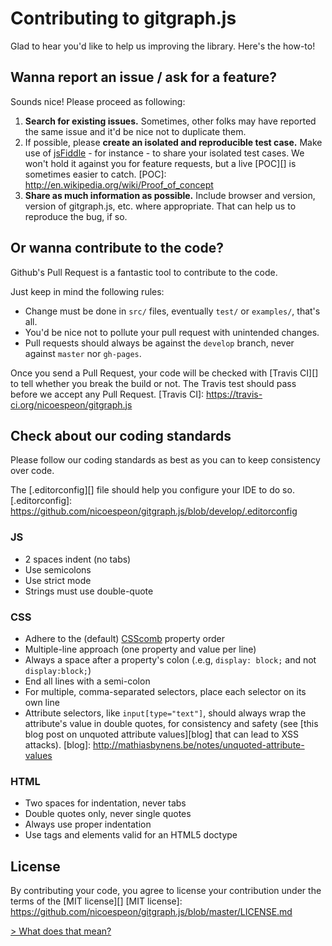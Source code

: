 Contributing to gitgraph.js
===========================

Glad to hear you'd like to help us improving the library. Here's the how-to!

## Wanna report an issue / ask for a feature?

Sounds nice! Please proceed as following:

1. **Search for existing issues.** Sometimes, other folks may have reported the
   same issue and it'd be nice not to duplicate them.
2. If possible, please **create an isolated and reproducible test case.** Make
   use of [jsFiddle](jsfiddle.net) - for instance - to share your isolated test
   cases. We won't hold it against you for feature requests, but a live [POC][]
   is sometimes easier to catch.
   [POC]: http://en.wikipedia.org/wiki/Proof_of_concept
3. **Share as much information as possible.** Include browser and version,
   version of gitgraph.js, etc. where appropriate. That can help us to reproduce
   the bug, if so.

## Or wanna contribute to the code?

Github's Pull Request is a fantastic tool to contribute to the code.

Just keep in mind the following rules:

- Change must be done in `src/` files, eventually `test/` or `examples/`, that's
  all.
- You'd be nice not to pollute your pull request with unintended changes.
- Pull requests should always be against the `develop` branch, never against
  `master` nor `gh-pages`.

Once you send a Pull Request, your code will be checked with [Travis CI][] to
tell whether you break the build or not. The Travis test should pass before we
accept any Pull Request.
[Travis CI]: https://travis-ci.org/nicoespeon/gitgraph.js

## Check about our coding standards

Please follow our coding standards as best as you can to keep consistency over
code.

The [.editorconfig][] file should help you configure your IDE to do so.
[.editorconfig]: https://github.com/nicoespeon/gitgraph.js/blob/develop/.editorconfig

### JS

- 2 spaces indent (no tabs)
- Use semicolons
- Use strict mode
- Strings must use double-quote

### CSS

- Adhere to the (default) [CSScomb](http://csscomb.com/) property order
- Multiple-line approach (one property and value per line)
- Always a space after a property's colon (.e.g, `display: block;` and not
  `display:block;`)
- End all lines with a semi-colon
- For multiple, comma-separated selectors, place each selector on its own line
- Attribute selectors, like `input[type="text"]`, should always wrap the
  attribute's value in double quotes, for consistency and safety (see [this blog
  post on unquoted attribute values][blog] that can lead to XSS attacks).
  [blog]: http://mathiasbynens.be/notes/unquoted-attribute-values

### HTML

- Two spaces for indentation, never tabs
- Double quotes only, never single quotes
- Always use proper indentation
- Use tags and elements valid for an HTML5 doctype

## License

By contributing your code, you agree to license your contribution under the
terms of the [MIT license][]
[MIT license]: https://github.com/nicoespeon/gitgraph.js/blob/master/LICENSE.md

[> What does that mean?](http://choosealicense.com/licenses/mit/)
